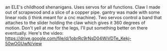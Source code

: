 an ELE's childhood shenanigans. Uses servos for all functions. Claw I made out of scrapwood and a slice of a copper pipe. gantry was made with some linear rods (i think meant for a cnc machine). Two servos control a band that attaches to the slider holding the claw which gives it 360 degrees of motion. Don't yell at me for the legs, I'll put something better on there eventually. Here's the video: https://drive.google.com/file/d/1obrRc9rNsD04WiVDTe_Kekj-50wOGUwN/view
